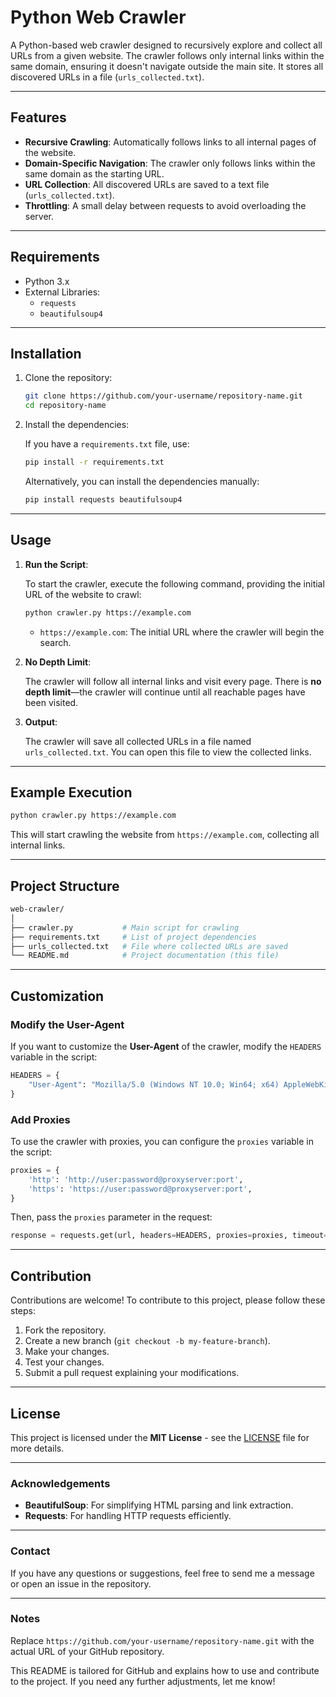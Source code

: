 

# Python Web Crawler

A Python-based web crawler designed to recursively explore and collect all URLs from a given website. The crawler follows only internal links within the same domain, ensuring it doesn't navigate outside the main site. It stores all discovered URLs in a file (`urls_collected.txt`).

---

## Features

- **Recursive Crawling**: Automatically follows links to all internal pages of the website.
- **Domain-Specific Navigation**: The crawler only follows links within the same domain as the starting URL.
- **URL Collection**: All discovered URLs are saved to a text file (`urls_collected.txt`).
- **Throttling**: A small delay between requests to avoid overloading the server.

---

## Requirements

- Python 3.x
- External Libraries:
  - `requests`
  - `beautifulsoup4`

---

## Installation

1. Clone the repository:

   ```bash
   git clone https://github.com/your-username/repository-name.git
   cd repository-name
   ```

2. Install the dependencies:

   If you have a `requirements.txt` file, use:

   ```bash
   pip install -r requirements.txt
   ```

   Alternatively, you can install the dependencies manually:

   ```bash
   pip install requests beautifulsoup4
   ```

---

## Usage

1. **Run the Script**:

   To start the crawler, execute the following command, providing the initial URL of the website to crawl:

   ```bash
   python crawler.py https://example.com
   ```

   - `https://example.com`: The initial URL where the crawler will begin the search.

2. **No Depth Limit**:

   The crawler will follow all internal links and visit every page. There is **no depth limit**—the crawler will continue until all reachable pages have been visited.

3. **Output**:

   The crawler will save all collected URLs in a file named `urls_collected.txt`. You can open this file to view the collected links.

---

## Example Execution

```bash
python crawler.py https://example.com
```

This will start crawling the website from `https://example.com`, collecting all internal links.

---

## Project Structure

```bash
web-crawler/
│
├── crawler.py           # Main script for crawling
├── requirements.txt     # List of project dependencies
├── urls_collected.txt   # File where collected URLs are saved
└── README.md            # Project documentation (this file)
```

---

## Customization

### Modify the User-Agent

If you want to customize the **User-Agent** of the crawler, modify the `HEADERS` variable in the script:

```python
HEADERS = {
    "User-Agent": "Mozilla/5.0 (Windows NT 10.0; Win64; x64) AppleWebKit/537.36 (KHTML, like Gecko) Chrome/91.0.4472.124 Safari/537.36"
}
```

### Add Proxies

To use the crawler with proxies, you can configure the `proxies` variable in the script:

```python
proxies = {
    'http': 'http://user:password@proxyserver:port',
    'https': 'https://user:password@proxyserver:port',
}
```

Then, pass the `proxies` parameter in the request:

```python
response = requests.get(url, headers=HEADERS, proxies=proxies, timeout=5)
```

---

## Contribution

Contributions are welcome! To contribute to this project, please follow these steps:

1. Fork the repository.
2. Create a new branch (`git checkout -b my-feature-branch`).
3. Make your changes.
4. Test your changes.
5. Submit a pull request explaining your modifications.

---

## License

This project is licensed under the **MIT License** - see the [LICENSE](LICENSE) file for more details.

---

### Acknowledgements

- **BeautifulSoup**: For simplifying HTML parsing and link extraction.
- **Requests**: For handling HTTP requests efficiently.

---

### Contact

If you have any questions or suggestions, feel free to send me a message or open an issue in the repository.

---

### Notes

Replace `https://github.com/your-username/repository-name.git` with the actual URL of your GitHub repository.

This README is tailored for GitHub and explains how to use and contribute to the project. If you need any further adjustments, let me know!